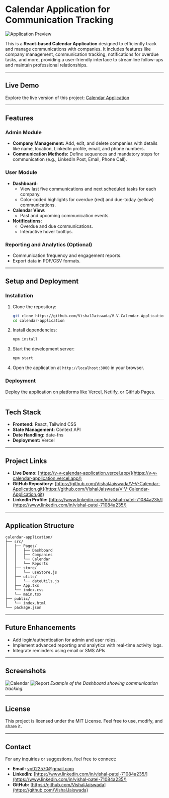 # Calendar Application for Communication Tracking

![Application Preview](https://v-v-calendar-application.vercel.app/)

This is a **React-based Calendar Application** designed to efficiently track and manage communications with companies. It includes features like company management, communication tracking, notifications for overdue tasks, and more, providing a user-friendly interface to streamline follow-ups and maintain professional relationships.

---

## **Live Demo**

Explore the live version of this project: [Calendar Application](https://v-v-calendar-application.vercel.app/)

---

## **Features**

### **Admin Module**
- **Company Management:** Add, edit, and delete companies with details like name, location, LinkedIn profile, email, and phone numbers.
- **Communication Methods:** Define sequences and mandatory steps for communication (e.g., LinkedIn Post, Email, Phone Call).

### **User Module**
- **Dashboard:**
  - View last five communications and next scheduled tasks for each company.
  - Color-coded highlights for overdue (red) and due-today (yellow) communications.
- **Calendar View:**
  - Past and upcoming communication events.
- **Notifications:**
  - Overdue and due communications.
  - Interactive hover tooltips.

### **Reporting and Analytics (Optional)**
- Communication frequency and engagement reports.
- Export data in PDF/CSV formats.

---

## **Setup and Deployment**


### Installation

1. Clone the repository:
   ```bash
   git clone https://github.com/VishalJaiswada/V-V-Calendar-Application.git
   cd calendar-application
   ```

2. Install dependencies:
   ```bash
   npm install
   ```

3. Start the development server:
   ```bash
   npm start
   ```

4. Open the application at `http://localhost:3000` in your browser.

### Deployment

Deploy the application on platforms like Vercel, Netlify, or GitHub Pages.

---

## **Tech Stack**

- **Frontend:** React, Tailwind CSS
- **State Management:** Context API
- **Date Handling:** date-fns
- **Deployment:** Vercel

---

## **Project Links**

- **Live Demo:** [https://v-v-calendar-application.vercel.app/](https://v-v-calendar-application.vercel.app/)
- **GitHub Repository:** [https://github.com/VishalJaiswada/V-V-Calendar-Application.git](https://github.com/VishalJaiswada/V-V-Calendar-Application.git)
- **LinkedIn Profile:** [https://www.linkedin.com/in/vishal-patel-71084a235/](https://www.linkedin.com/in/vishal-patel-71084a235/)

---

## **Application Structure**

```
calendar-application/
├── src/
│   ├── Pages/
│   │   ├── Dashboard
│   │   ├── Companies
│   │   └── Calendar
│   │   └── Reports
│   ├── store/
│   │   └── useStore.js
│   ├── utils/
│   │   └── dateUtils.js
│   ├── App.txs
│   └── index.css
│   └── main.tsx
├── public/
│   └── index.html
└── package.json
```

---

## **Future Enhancements**

- Add login/authentication for admin and user roles.
- Implement advanced reporting and analytics with real-time activity logs.
- Integrate reminders using email or SMS APIs.

---

## **Screenshots**

![Calendar](https://v-v-calendar-application.vercel.app/)
![Report](https://v-v-calendar-application.vercel.app/)
*Example of the Dashboard showing communication tracking.*

---

## **License**

This project is licensed under the MIT License. Feel free to use, modify, and share it.

---

## **Contact**

For any inquiries or suggestions, feel free to connect:

- **Email:** vp022570@gmail.com
- **LinkedIn:** [https://www.linkedin.com/in/vishal-patel-71084a235/](https://www.linkedin.com/in/vishal-patel-71084a235/)
- **GitHub:** [https://github.com/VishalJaiswada](https://github.com/VishalJaiswada)

